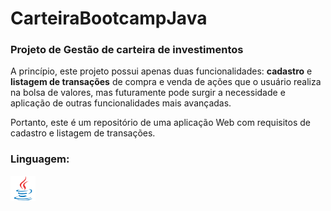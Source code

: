 # CarteiraBootcampJava

<h3>Projeto de Gestão de carteira de investimentos</h3>

A princípio, este projeto possui apenas duas funcionalidades: **cadastro** e **listagem de transações** de compra e venda de ações que o usuário realiza na bolsa de valores, mas futuramente pode surgir a necessidade e aplicação de outras funcionalidades mais avançadas.

Portanto, este é um repositório de uma aplicação Web com requisitos de cadastro e listagem de transações.

<h3 align="left">Linguagem:</h3>
<a href="https://www.java.com" target="_blank"> <img src="https://raw.githubusercontent.com/devicons/devicon/master/icons/java/java-original.svg" alt="java" width="40" height="40"/> </a> 
